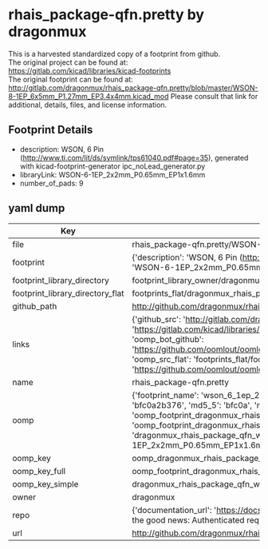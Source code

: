 # rhais_package-qfn.pretty by dragonmux  
This is a harvested standardized copy of a footprint from github.  
The original project can be found at:  
https://gitlab.com/kicad/libraries/kicad-footprints  
The original footprint can be found at:
http://gitlab.com/dragonmux/rhais_package-qfn.pretty/blob/master/WSON-8-1EP_6x5mm_P1.27mm_EP3.4x4mm.kicad_mod
Please consult that link for additional, details, files, and license information.  
## Footprint Details
* description: WSON, 6 Pin (http://www.ti.com/lit/ds/symlink/tps61040.pdf#page=35), generated with kicad-footprint-generator ipc_noLead_generator.py  
* libraryLink: WSON-6-1EP_2x2mm_P0.65mm_EP1x1.6mm  
* number_of_pads: 9  
## yaml dump  
| Key | Value |  
| --- | --- |  
| file | rhais_package-qfn.pretty/WSON-6-1EP_2x2mm_P0.65mm_EP1x1.6mm.kicad_mod |  
| footprint | {'description': 'WSON, 6 Pin (http://www.ti.com/lit/ds/symlink/tps61040.pdf#page=35), generated with kicad-footprint-generator ipc_noLead_generator.py', 'libraryLink': 'WSON-6-1EP_2x2mm_P0.65mm_EP1x1.6mm', 'number_of_pads': 9} |  
| footprint_library_directory | footprint_library_owner/dragonmux_rhais_package-qfn.pretty |  
| footprint_library_directory_flat | footprints_flat/dragonmux_rhais_package_qfn_wson_6_1ep_2x2mm_p0_65mm_ep1x1_6mm/working |  
| github_path | http://github.com/dragonmux/rhais_package-qfn.pretty/blob/master/WSON-6-1EP_2x2mm_P0.65mm_EP1x1.6mm.kicad_mod |  
| links | {'github_src': 'http://gitlab.com/dragonmux/rhais_package-qfn.pretty/blob/master/WSON-8-1EP_6x5mm_P1.27mm_EP3.4x4mm.kicad_mod', 'github_src_repo': 'https://gitlab.com/kicad/libraries/kicad-footprints', 'oomp_bot': 'footprints/dragonmux_rhais_package_qfn_wson_6_1ep_2x2mm_p0_65mm_ep1x1_6mm/working', 'oomp_bot_github': 'https://github.com/oomlout/oomlout_oomp_footprint_bot/tree/main/footprints/dragonmux_rhais_package_qfn_wson_6_1ep_2x2mm_p0_65mm_ep1x1_6mm/working', 'oomp_src_flat': 'footprints_flat/footprints_flat/dragonmux_rhais_package_qfn_wson_6_1ep_2x2mm_p0_65mm_ep1x1_6mm/working', 'oomp_src_flat_github': 'https://github.com/oomlout/oomlout_oomp_footprint_src/tree/main/footprints_flat/dragonmux_rhais_package_qfn_wson_6_1ep_2x2mm_p0_65mm_ep1x1_6mm/working'} |  
| name | rhais_package-qfn.pretty |  
| oomp | {'footprint_name': 'wson_6_1ep_2x2mm_p0_65mm_ep1x1_6mm', 'library_name': 'rhais_package_qfn', 'md5': 'bfc0a2b376f6d5b15d640e97bbcac271', 'md5_10': 'bfc0a2b376', 'md5_5': 'bfc0a', 'md5_6': 'bfc0a2', 'oomp_key': 'oomp_dragonmux_rhais_package_qfn_wson_6_1ep_2x2mm_p0_65mm_ep1x1_6mm', 'oomp_key_extra': 'oomp_footprint_dragonmux_rhais_package_qfn_wson_6_1ep_2x2mm_p0_65mm_ep1x1_6mm', 'oomp_key_full': 'oomp_footprint_dragonmux_rhais_package_qfn_wson_6_1ep_2x2mm_p0_65mm_ep1x1_6mm_bfc0a2', 'oomp_key_simple': 'dragonmux_rhais_package_qfn_wson_6_1ep_2x2mm_p0_65mm_ep1x1_6mm', 'original_filename': 'rhais_package-qfn.pretty/WSON-6-1EP_2x2mm_P0.65mm_EP1x1.6mm.kicad_mod', 'owner_name': 'dragonmux'} |  
| oomp_key | oomp_dragonmux_rhais_package_qfn_wson_6_1ep_2x2mm_p0_65mm_ep1x1_6mm |  
| oomp_key_full | oomp_footprint_dragonmux_rhais_package_qfn_wson_6_1ep_2x2mm_p0_65mm_ep1x1_6mm |  
| oomp_key_simple | dragonmux_rhais_package_qfn_wson_6_1ep_2x2mm_p0_65mm_ep1x1_6mm |  
| owner | dragonmux |  
| repo | {'documentation_url': 'https://docs.github.com/rest/overview/resources-in-the-rest-api#rate-limiting', 'message': "API rate limit exceeded for 84.66.173.59. (But here's the good news: Authenticated requests get a higher rate limit. Check out the documentation for more details.)"} |  
| url | http://github.com/dragonmux/rhais_package-qfn.pretty |  

